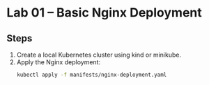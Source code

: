 # Lab 01 – Basic Nginx Deployment

## Steps
1. Create a local Kubernetes cluster using kind or minikube.
2. Apply the Nginx deployment:
   ```bash
   kubectl apply -f manifests/nginx-deployment.yaml

